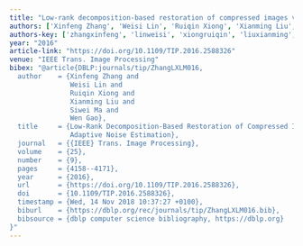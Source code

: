 ```yaml
---
title: "Low-rank decomposition-based restoration of compressed images via adaptive noise estimation"
authors: ['Xinfeng Zhang', 'Weisi Lin', 'Ruiqin Xiong', 'Xianming Liu', 'Siwei Ma', 'Wen Gao 0001']
authors-key: ['zhangxinfeng', 'linweisi', 'xiongruiqin', 'liuxianming', 'masiwei', 'gaowen']
year: "2016"
article-link: "https://doi.org/10.1109/TIP.2016.2588326"
venue: "IEEE Trans. Image Processing"
bibex: "@article{DBLP:journals/tip/ZhangLXLM016,
  author    = {Xinfeng Zhang and
               Weisi Lin and
               Ruiqin Xiong and
               Xianming Liu and
               Siwei Ma and
               Wen Gao},
  title     = {Low-Rank Decomposition-Based Restoration of Compressed Images via
               Adaptive Noise Estimation},
  journal   = {{IEEE} Trans. Image Processing},
  volume    = {25},
  number    = {9},
  pages     = {4158--4171},
  year      = {2016},
  url       = {https://doi.org/10.1109/TIP.2016.2588326},
  doi       = {10.1109/TIP.2016.2588326},
  timestamp = {Wed, 14 Nov 2018 10:37:27 +0100},
  biburl    = {https://dblp.org/rec/journals/tip/ZhangLXLM016.bib},
  bibsource = {dblp computer science bibliography, https://dblp.org}
}"
---
```

